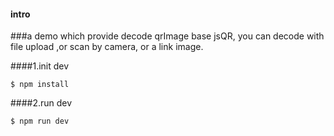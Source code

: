 #### intro

###a demo which provide decode qrImage base jsQR, you can decode with file upload ,or scan by camera, or a link image.

####1.init dev

    $ npm install
####2.run dev

    $ npm run dev
